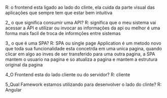 R: o frontend esta ligado ao lado do clinte, ela cuida da parte visual das aplicações que sempre tem que estar bem intuitiva

2_ o que significa consumir uma API?
R: significa que o meu sistema vai acessar a API e utilizar ou invocar  as informações da api ou melhor é uma forma mais facil de troca de informções entre sistemas

3_ o que é uma SPA?
R: SPA ou single page Application é um metodo novo que toda sua funcionalidade esta concetrda em uma unica pagina, quando clicar em algo ao inves de ser transferido para uma outra pagina, a SPA mantem o usuario na pagina e so atualiza a pagina e mantem a estrutura original da pagina

4_O Frontend esta do lado cliente ou do servidor?
R: cliente

5_Qual Famework estamos utilizando para desenvolver o lado do clinte?
R: Angular